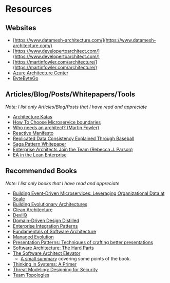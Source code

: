 # Resources

## Websites

* [https://www.datamesh-architecture.com/](https://www.datamesh-architecture.com/)
* [https://www.developertoarchitect.com/](https://www.developertoarchitect.com/)
* [https://martinfowler.com/architecture/](https://martinfowler.com/architecture/)
* [Azure Architecture Center](https://learn.microsoft.com/en-us/azure/architecture/)
* [ByteByteGo](https://bytebytego.com/)

## Articles/Blog/Posts/Whitepapers/Tools

*Note: I list only Articles/Blog/Posts that I have read and appreciate*

* [Architecture Katas](https://nealford.com/katas/)
* [How To Choose Microservice boundaries](https://www.linkedin.com/pulse/how-choose-microservices-boundaries-denis-baltor/)
* [Who needs an architect? (Martin Fowler)](https://martinfowler.com/ieeeSoftware/whoNeedsArchitect.pdf)
* [Reactive Manifesto](https://www.reactivemanifesto.org/)
* [Replicated Data Consistency Explained Through Baseball](./attachments/whitepaper-data-consistency-baseball.pdf)
* [Saga Pattern Whitepaper](./attachments/whitepaper-sagas.pdf)
* [Enterprise Architects Join the Team (Rebecca J. Parson)](https://martinfowler.com/ieeeSoftware/enterpriseArchitects.pdf)
* [EA in the Lean Enterprise](https://martinfowler.com/articles/ea-in-lean-enterprise.html)

## Recommended Books

*Note: I list only books that I have read and appreciate*

* [Building Event-Driven Microservices: Leveraging Organizational Data at Scale](https://www.oreilly.com/library/view/building-event-driven-microservices/9781492057888/)
* [Building Evolutionary Architectures](https://www.oreilly.com/library/view/building-evolutionary-architectures/9781491986356/)
* [Clean Architecture](https://www.amazon.com/dp/0134494164)
* [DeviIQ](https://deviq.com)
* [Domain-Driven Design Distilled](https://www.oreilly.com/library/view/domain-driven-design-distilled/9780134434964/)
* [Enterprise Integration Patterns](https://www.amazon.com/o/asin/0321200683/ref=nosim/enterpriseint-20)
* [Fundamentals of Software Architecture](https://fundamentalsofsoftwarearchitecture.com/)
* [Managed Evolution](https://link.springer.com/book/10.1007/978-3-642-01633-2)
* [Presentation Patterns: Techniques of crafting better presentations](https://presentationpatterns.com/)
* [Software Architecture: The Hard Parts](https://architecturethehardparts.com/)
* [The Software Architect Elevator](https://www.amazon.com/gp/product/1492077542/ref=as_li_tl)
    * [A small summary](https://martinfowler.com/articles/architect-elevator.html) covering some points of the book.
* [Thinking in Systems: A Primer](https://en.wikipedia.org/wiki/Thinking_In_Systems:_A_Primer)
* [Threat Modeling: Designing for Security](https://www.oreilly.com/library/view/threat-modeling-designing/9781118810057/)
* [Team Topologies](https://teamtopologies.com/book)
